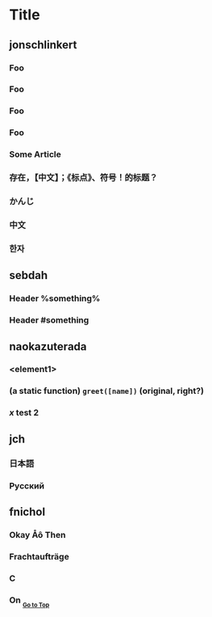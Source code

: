 # Title

<!-- toc -->

## jonschlinkert

### <test>Foo

### <test> Foo

### <div> Foo </div>

### Foo <test>

### Some Article

### 存在，【中文】；《标点》、符号！的标题？

### かんじ

### 中文

### 한자

## sebdah

### Header %something%

### Header #something

## naokazuterada

### &lt;element1>

### (a static function) `greet([name])` (original, right?)

### _x_ test 2

## jch

### 日本語

### Русский

## fnichol

### Okay Åô Then

### Frachtaufträge

### C

### On <sub><sub>[Go to Top](#top)</sub></sub>
